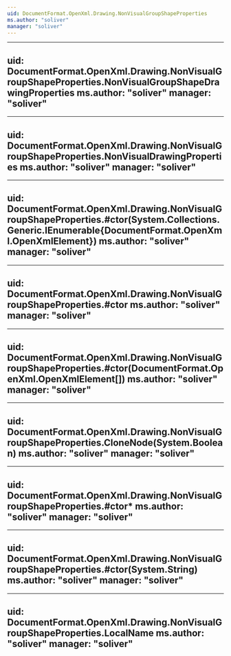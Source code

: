 ```yaml
---
uid: DocumentFormat.OpenXml.Drawing.NonVisualGroupShapeProperties
ms.author: "soliver"
manager: "soliver"
---
```


---
uid: DocumentFormat.OpenXml.Drawing.NonVisualGroupShapeProperties.NonVisualGroupShapeDrawingProperties
ms.author: "soliver"
manager: "soliver"
---

---
uid: DocumentFormat.OpenXml.Drawing.NonVisualGroupShapeProperties.NonVisualDrawingProperties
ms.author: "soliver"
manager: "soliver"
---

---
uid: DocumentFormat.OpenXml.Drawing.NonVisualGroupShapeProperties.#ctor(System.Collections.Generic.IEnumerable{DocumentFormat.OpenXml.OpenXmlElement})
ms.author: "soliver"
manager: "soliver"
---

---
uid: DocumentFormat.OpenXml.Drawing.NonVisualGroupShapeProperties.#ctor
ms.author: "soliver"
manager: "soliver"
---

---
uid: DocumentFormat.OpenXml.Drawing.NonVisualGroupShapeProperties.#ctor(DocumentFormat.OpenXml.OpenXmlElement[])
ms.author: "soliver"
manager: "soliver"
---

---
uid: DocumentFormat.OpenXml.Drawing.NonVisualGroupShapeProperties.CloneNode(System.Boolean)
ms.author: "soliver"
manager: "soliver"
---

---
uid: DocumentFormat.OpenXml.Drawing.NonVisualGroupShapeProperties.#ctor*
ms.author: "soliver"
manager: "soliver"
---

---
uid: DocumentFormat.OpenXml.Drawing.NonVisualGroupShapeProperties.#ctor(System.String)
ms.author: "soliver"
manager: "soliver"
---

---
uid: DocumentFormat.OpenXml.Drawing.NonVisualGroupShapeProperties.LocalName
ms.author: "soliver"
manager: "soliver"
---
